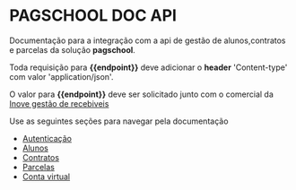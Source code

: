 # **PAGSCHOOL DOC API**

Documentação para a integração com a api de gestão de alunos,contratos e parcelas da solução **pagschool**.

Toda requisição para **{{endpoint}}** deve adicionar o **header** 'Content-type' com valor 'application/json'.

O valor para **{{endpoint}}** deve ser solicitado junto com o comercial da [Inove gestão de recebiveis](https://i9escola.com.br/novo-site/)

Use as seguintes seções para navegar pela documentação
- [Autenticação](./doc/autenticacao)
- [Alunos](./doc/alunos)
- [Contratos](./doc/contratos)
- [Parcelas](./doc/parcelas)
- [Conta virtual](./doc/conta-virtual)
